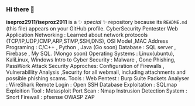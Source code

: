 ### Hi there 👋


**iseproz2911/iseproz2911** is a ✨ _special_ ✨ repository because its `README.md` (this file) appears on your GitHub profile.
CyberSecurity Pentester Web Application
Networking : Learned about network protocols (TCP/IP,UDP,ICMP,ARP,STMP,SSH,DNS), OSI Model ,MAC Address
Programing : C/C++ , Python , Java (Go soon)
Database : SQL server , Firebase , My SQL. (Mongo soon)
Operating Systems : Linux(ubuntu), KaliLinux, Windows
Intro to Cyber Security : Malware , Gone Phishing, PassWork Attack
Security Approches: Configuration of Firewalls , Vulnerabillity Analysis ,Security for all webmail, including attachments and possible phishing scams.
Tools : 
  Web Pentest : Burp Suite 
  Packets Analyser : WireShark
  Remote Login : Open SSH
  Database Exploitation : SQLmap
  Exploition Tool : Metasploit
  Port Scan : Nmap
  Instrusion Detection System : Snort
  Firewall : pfsense
  OWASP ZAP
